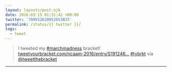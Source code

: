 ```yaml
---
layout: layouts/post.njk
date: 2016-03-15 01:31:42 +00:00
twitter: '709552620952653825'
permalink: /status/{{ twitter }}/
tags: 
  - tweet
---
```


> I tweeted my [#marchmadness](https://twitter.com/hashtag/marchmadness) bracket! [tweetyourbracket.com/ncaam-2016/entry/S191246…](http://tweetyourbracket.com/ncaam-2016/entry/S19124614101514610161W19124614721462424E18121311310211232122MW1954113721532122FFSEE) [#tybrkt](https://twitter.com/hashtag/tybrkt) via [@tweetthebracket](https://twitter.com/tweetthebracket)

---
